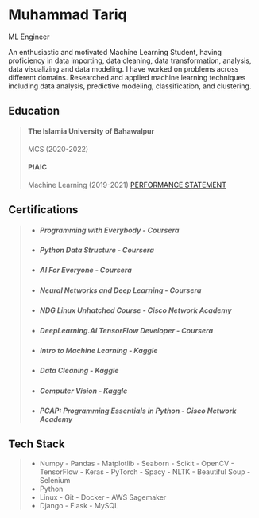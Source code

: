                                                            
# Muhammad Tariq
ML Engineer

An enthusiastic and motivated Machine Learning Student, having proficiency in data importing, data cleaning, data transformation, analysis, data visualizing and data modeling. I have worked on problems across different domains. Researched and applied machine learning techniques including data analysis, predictive modeling, classification, and clustering.


## Education
> #### The Islamia University of Bahawalpur
> MCS (2020-2022)
>
> #### PIAIC
> Machine Learning (2019-2021)
> [PERFORMANCE STATEMENT](https://certification.piaic.org/PIAIC67639/)

## Certifications
> - ##### Programming with Everybody - Coursera
> - ##### Python Data Structure - Coursera
> - ##### AI For Everyone - Coursera
> - ##### Neural Networks and Deep Learning - Coursera
> - ##### NDG Linux Unhatched Course - Cisco Network Academy
> - ##### DeepLearning.AI TensorFlow Developer - Coursera
> - ##### Intro to Machine Learning - Kaggle
> - ##### Data Cleaning - Kaggle
> - ##### Computer Vision - Kaggle
> - ##### PCAP: Programming Essentials in Python - Cisco Network Academy


## Tech Stack
> - Numpy - Pandas - Matplotlib - Seaborn - Scikit - OpenCV - TensorFlow - Keras - PyTorch - Spacy - NLTK - Beautiful Soup - Selenium
> - Python
> - Linux - Git - Docker - AWS Sagemaker  
> - Django - Flask - MySQL
                                                                          
                                                 
                   
              
